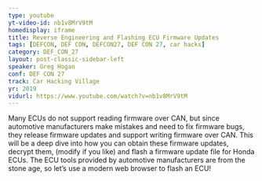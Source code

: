 ```yaml
---
type: youtube
yt-video-id: nb1v8MrV9tM
homedisplay: iframe
title: Reverse Engineering and Flashing ECU Firmware Updates
tags: [DEFCON, DEF CON, DEFCON27, DEF CON 27, car hacks]
category: DEF_CON_27
layout: post-classic-sidebar-left
speaker: Greg Hogan
conf: DEF CON 27
track: Car Hacking Village
yr: 2019
vidurl: https://www.youtube.com/watch?v=nb1v8MrV9tM
---
```

Many ECUs do not support reading firmware over CAN, but since automotive manufacturers make mistakes and need to fix firmware bugs, they release firmware updates and support writing firmware over CAN. This will be a deep dive into how you can obtain these firmware updates, decrypt them, (modify if you like) and flash a firmware update file for Honda ECUs. The ECU tools provided by automotive manufacturers are from the stone age, so let’s use a modern web browser to flash an ECU!